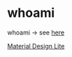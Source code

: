 # whoami
whoami -> see [here](https://dannyso16.github.io/whoami/)

[Material Design Lite](https://getmdl.io/templates/index.html)
